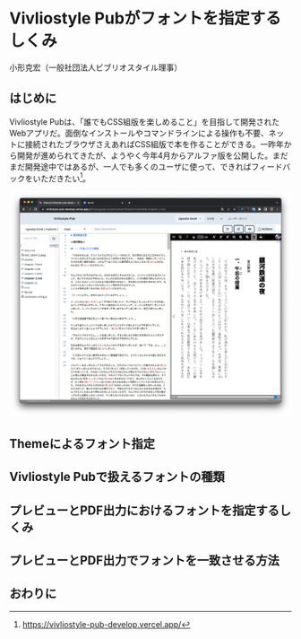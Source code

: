 # Vivliostyle Pubがフォントを指定するしくみ

小形克宏（一般社団法人ビブリオスタイル理事）

## はじめに

Vivliostyle Pubは、「誰でもCSS組版を楽しめること」を目指して開発されたWebアプリだ。面倒なインストールやコマンドラインによる操作も不要、ネットに接続されたブラウザさえあればCSS組版で本を作ることができる。一昨年から開発が進められてきたが、ようやく今年4月からアルファ版を公開した。まだまだ開発途中ではあるが、一人でも多くのユーザに使って、できればフィードバックをいただきたい[^1]。


![図1 アルファ版公開がはじまったVivliostyle Pub](content/ogwata/image/fig-1.png)



## Themeによるフォント指定


## Vivliostyle Pubで扱えるフォントの種類

## プレビューとPDF出力におけるフォントを指定するしくみ

## プレビューとPDF出力でフォントを一致させる方法


## おわりに


[^1]: https://vivliostyle-pub-develop.vercel.app/
